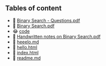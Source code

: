 ## Tables of content
- 🤣 [Binary Search - Questions.pdf](./Binary%20Search%20-%20Questions.pdf)
- 🤣 [Binary Search.pdf](./Binary%20Search.pdf)
- 😂 [code](./code)
- 🤣 [Handwritten notes on Binary Search.pdf](./Handwritten%20notes%20on%20Binary%20Search.pdf)
- 🤣 [heeelo.md](./heeelo.md)
- 🤣 [hello.html](./hello.html)
- 🤣 [index.html](./index.html)
- 🤣 [readme.md](./readme.md)
